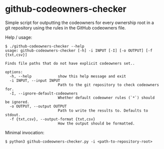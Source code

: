 # github-codeowners-checker
Simple script for outputting the codeowners for every ownership root in a git repository using the rules in the GitHub codeowners file.

Help / usage:
```
$ ./github-codeowners-checker --help
usage: github-codeowners-checker [-h] -i INPUT [-I] [-o OUTPUT] [-f {txt,csv}]

Finds file paths that do not have explicit codeowners set..

options:
  -h, --help            show this help message and exit
  -i INPUT, --input INPUT
                        Path to the git repository to check codeowners for.
  -I, --ignore-default-codeowners
                        Whether default codeowner rules (`*`) should be ignored.
  -o OUTPUT, --output OUTPUT
                        Path to write the results to. Defaults to stdout.
  -f {txt,csv}, --output-format {txt,csv}
                        How the output should be formatted.
```

Minimal invocation:
```
$ python3 github-codeowners-checker.py -i <path-to-repository-root>
```
